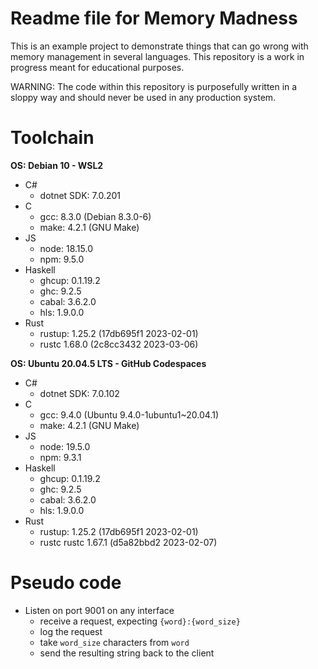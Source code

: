 # Readme file for Memory Madness
This is an example project to demonstrate things that can go wrong with memory management in several languages. This repository is a work in progress meant for educational purposes.

WARNING: The code within this repository is purposefully written in a sloppy way and should never be used in any production system.

# Toolchain
**OS: Debian 10 - WSL2**
- C#
  - dotnet SDK: 7.0.201
- C
  - gcc: 8.3.0 (Debian 8.3.0-6)
  - make: 4.2.1 (GNU Make)
- JS
  - node: 18.15.0
  - npm: 9.5.0
- Haskell
  - ghcup: 0.1.19.2
  - ghc: 9.2.5
  - cabal: 3.6.2.0
  - hls: 1.9.0.0
- Rust
  - rustup: 1.25.2 (17db695f1 2023-02-01)
  - rustc 1.68.0 (2c8cc3432 2023-03-06)

**OS: Ubuntu 20.04.5 LTS - GitHub Codespaces**
- C#
  - dotnet SDK: 7.0.102
- C
  - gcc: 9.4.0 (Ubuntu 9.4.0-1ubuntu1~20.04.1)
  - make: 4.2.1 (GNU Make)
- JS
  - node: 19.5.0
  - npm: 9.3.1
- Haskell
  - ghcup: 0.1.19.2
  - ghc: 9.2.5
  - cabal: 3.6.2.0
  - hls: 1.9.0.0
- Rust
  - rustup: 1.25.2 (17db695f1 2023-02-01)
  - rustc rustc 1.67.1 (d5a82bbd2 2023-02-07)

# Pseudo code
- Listen on port 9001 on any interface
  - receive a request, expecting `{word}:{word_size}`
  - log the request
  - take `word_size` characters from `word`
  - send the resulting string back to the client